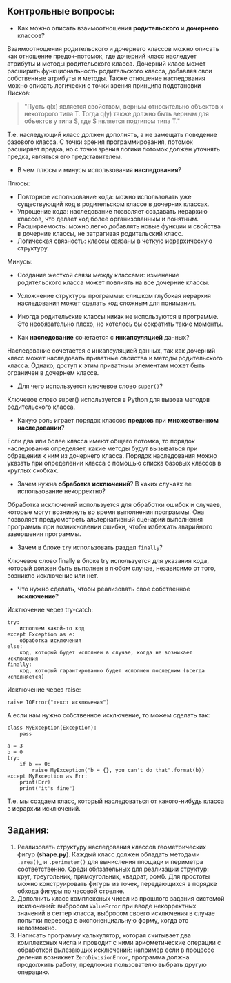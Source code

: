 ## Контрольные вопросы:
- Как можно описать взаимоотношения __родительского__ и __дочернего__ классов?
  
Взаимоотношения родительского и дочернего классов можно описать как отношение предок-потомок, где дочерний класс наследует атрибуты и методы родительского класса. Дочерний класс может расширить функциональность родительского класса, добавляя свои собственные атрибуты и методы.
Также отношение наследования можно описать логически с точки зрения принципа подстановки Лисков:
> "Пусть q(x) является свойством, верным относительно объектов x некоторого типа T. Тогда q(y) также должно быть верным для объектов y типа S, где S является подтипом типа T."

Т.е. наследующий класс должен дополнять, а не замещать поведение базового класса.
С точки зрения программирования, потомок расширяет предка, но с точки зрения логики потомок должен уточнять предка, являться его представителем.

- В чем плюсы и минусы использования __наследования__?

Плюсы:

  - Повторное использование кода: можно использовать уже существующий код в родительском классе в дочерних классах.
  - Упрощение кода: наследование позволяет создавать иерархию классов, что делает код более организованным и понятным.
  - Расширяемость: можно легко добавлять новые функции и свойства в дочерние классы, не затрагивая родительский класс.
  - Логическая связность: классы связаны в четкую иерархическую структуру.

Минусы:
  - Создание жесткой связи между классами: изменение родительского класса может повлиять на все дочерние классы.
  - Усложнение структуры программы: слишком глубокая иерархия наследования может сделать код сложным для понимания.
  - Иногда родительские классы никак не используются в программе. Это необязательно плохо, но хотелось бы сократить такие моменты.

- Как __наследование__ сочетается с __инкапсуляцией__ данных?

Наследование сочетается с инкапсуляцией данных, так как дочерний класс может наследовать приватные свойства и методы родительского класса. Однако, доступ к этим приватным элементам может быть ограничен в дочернем классе.

- Для чего используется ключевое слово `super()`?

Ключевое слово super() используется в Python для вызова методов родительского класса. 

- Какую роль играет порядок классов __предков__ при __множественном наследовании__?

Если два или более класса имеют общего потомка, то порядок наследования определяет, какие методы будут вызываться при обращении к ним из дочернего класса. Порядок наследования можно указать при определении класса с помощью списка базовых классов в круглых скобках.

- Зачем нужна __обработка исключений__? В каких случаях ее использование некорректно?

Обработка исключений используется для обработки ошибок и случаев, которые могут возникнуть во время выполнения программы. Она позволяет предусмотреть альтернативный сценарий выполнения программы при возникновении ошибки, чтобы избежать аварийного завершения программы.

- Зачем в блоке `try` использовать раздел `finally`?

Ключевое слово finally в блоке try используется для указания кода, который должен быть выполнен в любом случае, независимо от того, возникло исключение или нет.

- Что нужно сделать, чтобы реализовать свое собственное __исключение__?

Исключение через try-catch:

```
try:
    исполяем какой-то код
except Exception as e:
    обработка исключения
else:
    код, который будет исполнен в случае, когда не возникает исключения
finally:
    код, который гарантированно будет исполнен последним (всегда исполняется)
```

Исключение через raise:

```
raise IOError("текст исключения")
```

А если нам нужно собственное исключение, то можем сделать так:

```
class MyException(Exception):
    pass

a = 3
b = 0
try:
    if b == 0:
        raise MyException("b = {}, you can't do that".format(b))
except MyException as Err:
    print(Err)
    print("it's fine")
```

Т.е. мы создаем класс, который наследоваться от какого-нибудь класса в иерархии исключений.

## Задания:
1) Реализовать структуру наследования классов геометрических фигур (__shape.py__). Каждый класс должен обладать методами `.area()`_ и 
`.perimeter()` для вычисления площади и периметра соответственно. Среди обязательных для реализации структур: круг, треугольник, прямоугольник, квадрат, ромб. Для простоты можно конструировать фигуры из точек, передающихся в порядке обхода фигуры по часовой стрелке.
2) Дополнить класс комплексных чисел из прошлого задания системой исключений: выбросом `ValueError` при вводе некорректных значений в сеттер класса, выбросом своего исключения в случае попытки перевода в экспоненциальную форму, когда это невозможно.
3) Написать программу калькулятор, которая считывает два комплексных числа и проводит с ними арифметические операции с обработкой вылезающих исключений: например если в процессе деления возникнет `ZeroDivisionError`, программа должна продолжить работу, предложив пользователю выбрать другую операцию.   
